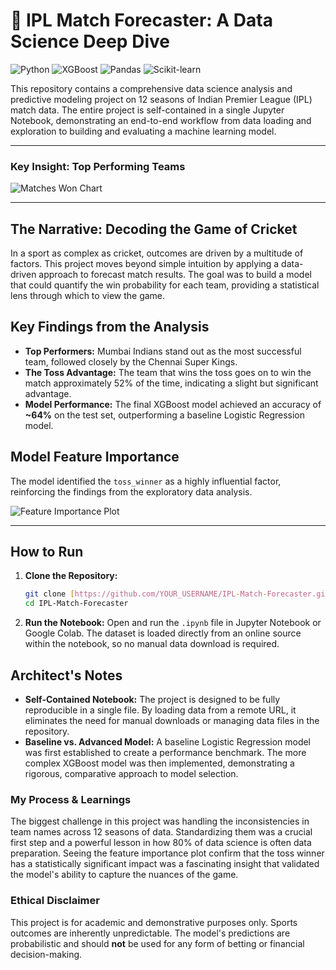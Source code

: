 # 🏏 IPL Match Forecaster: A Data Science Deep Dive

![Python](https://img.shields.io/badge/Python-3776AB?style=for-the-badge&logo=python&logoColor=white) ![XGBoost](https://img.shields.io/badge/XGBoost-006600?style=for-the-badge&logo=xgboost&logoColor=white) ![Pandas](https://img.shields.io/badge/Pandas-150458?style=for-the-badge&logo=pandas&logoColor=white) ![Scikit-learn](https://img.shields.io/badge/scikit--learn-F7931E?style=for-the-badge&logo=scikit-learn&logoColor=white)

This repository contains a comprehensive data science analysis and predictive modeling project on 12 seasons of Indian Premier League (IPL) match data. The entire project is self-contained in a single Jupyter Notebook, demonstrating an end-to-end workflow from data loading and exploration to building and evaluating a machine learning model.

---

### **Key Insight: Top Performing Teams**

![Matches Won Chart](wins_chart.png)

---

## The Narrative: Decoding the Game of Cricket

In a sport as complex as cricket, outcomes are driven by a multitude of factors. This project moves beyond simple intuition by applying a data-driven approach to forecast match results. The goal was to build a model that could quantify the win probability for each team, providing a statistical lens through which to view the game.

## Key Findings from the Analysis

* **Top Performers:** Mumbai Indians stand out as the most successful team, followed closely by the Chennai Super Kings.
* **The Toss Advantage:** The team that wins the toss goes on to win the match approximately 52% of the time, indicating a slight but significant advantage.
* **Model Performance:** The final XGBoost model achieved an accuracy of **~64%** on the test set, outperforming a baseline Logistic Regression model.

## Model Feature Importance

The model identified the `toss_winner` as a highly influential factor, reinforcing the findings from the exploratory data analysis.

![Feature Importance Plot](feature_importance.png)

---

## How to Run

1.  **Clone the Repository:**
    ```bash
    git clone [https://github.com/YOUR_USERNAME/IPL-Match-Forecaster.git](https://github.com/YOUR_USERNAME/IPL-Match-Forecaster.git)
    cd IPL-Match-Forecaster
    ```
2.  **Run the Notebook:** Open and run the `.ipynb` file in Jupyter Notebook or Google Colab. The dataset is loaded directly from an online source within the notebook, so no manual data download is required.

## Architect's Notes

* **Self-Contained Notebook:** The project is designed to be fully reproducible in a single file. By loading data from a remote URL, it eliminates the need for manual downloads or managing data files in the repository.
* **Baseline vs. Advanced Model:** A baseline Logistic Regression model was first established to create a performance benchmark. The more complex XGBoost model was then implemented, demonstrating a rigorous, comparative approach to model selection.

### My Process & Learnings

The biggest challenge in this project was handling the inconsistencies in team names across 12 seasons of data. Standardizing them was a crucial first step and a powerful lesson in how 80% of data science is often data preparation. Seeing the feature importance plot confirm that the toss winner has a statistically significant impact was a fascinating insight that validated the model's ability to capture the nuances of the game.

### **Ethical Disclaimer**
This project is for academic and demonstrative purposes only. Sports outcomes are inherently unpredictable. The model's predictions are probabilistic and should **not** be used for any form of betting or financial decision-making.
